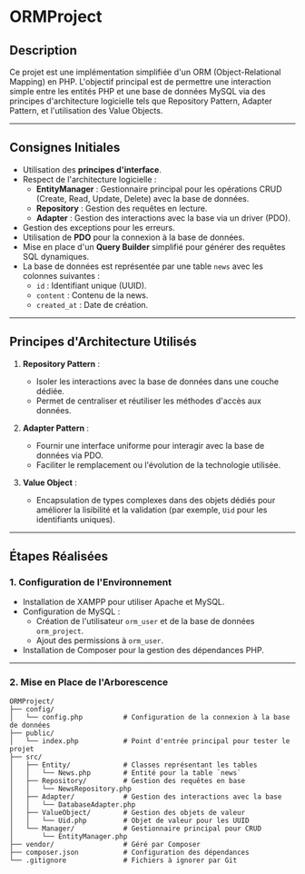 # ORMProject

## **Description**
Ce projet est une implémentation simplifiée d'un ORM (Object-Relational Mapping) en PHP. L'objectif principal est de permettre une interaction simple entre les entités PHP et une base de données MySQL via des principes d'architecture logicielle tels que Repository Pattern, Adapter Pattern, et l'utilisation des Value Objects.

---

## **Consignes Initiales**
- Utilisation des **principes d'interface**.
- Respect de l'architecture logicielle :
  - **EntityManager** : Gestionnaire principal pour les opérations CRUD (Create, Read, Update, Delete) avec la base de données.
  - **Repository** : Gestion des requêtes en lecture.
  - **Adapter** : Gestion des interactions avec la base via un driver (PDO).
- Gestion des exceptions pour les erreurs.
- Utilisation de **PDO** pour la connexion à la base de données.
- Mise en place d'un **Query Builder** simplifié pour générer des requêtes SQL dynamiques.
- La base de données est représentée par une table `news` avec les colonnes suivantes :
  - `id` : Identifiant unique (UUID).
  - `content` : Contenu de la news.
  - `created_at` : Date de création.

---

## **Principes d'Architecture Utilisés**
1. **Repository Pattern** : 
   - Isoler les interactions avec la base de données dans une couche dédiée.
   - Permet de centraliser et réutiliser les méthodes d'accès aux données.

2. **Adapter Pattern** :
   - Fournir une interface uniforme pour interagir avec la base de données via PDO.
   - Faciliter le remplacement ou l'évolution de la technologie utilisée.

3. **Value Object** :
   - Encapsulation de types complexes dans des objets dédiés pour améliorer la lisibilité et la validation (par exemple, `Uid` pour les identifiants uniques).

---

## **Étapes Réalisées**

### **1. Configuration de l'Environnement**
- Installation de XAMPP pour utiliser Apache et MySQL.
- Configuration de MySQL :
  - Création de l'utilisateur `orm_user` et de la base de données `orm_project`.
  - Ajout des permissions à `orm_user`.
- Installation de Composer pour la gestion des dépendances PHP.

---

### **2. Mise en Place de l'Arborescence**
```plaintext
ORMProject/
├── config/
│   └── config.php          # Configuration de la connexion à la base de données
├── public/
│   └── index.php           # Point d'entrée principal pour tester le projet
├── src/
│   ├── Entity/             # Classes représentant les tables
│   │   └── News.php        # Entité pour la table `news`
│   ├── Repository/         # Gestion des requêtes en base
│   │   └── NewsRepository.php
│   ├── Adapter/            # Gestion des interactions avec la base
│   │   └── DatabaseAdapter.php
│   ├── ValueObject/        # Gestion des objets de valeur
│   │   └── Uid.php         # Objet de valeur pour les UUID
│   └── Manager/            # Gestionnaire principal pour CRUD
│       └── EntityManager.php
├── vendor/                 # Géré par Composer
├── composer.json           # Configuration des dépendances
└── .gitignore              # Fichiers à ignorer par Git
